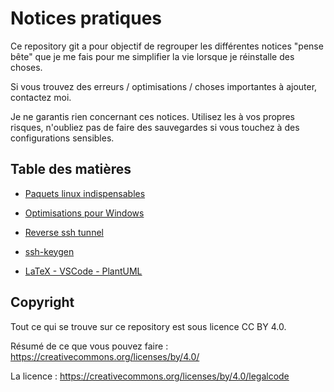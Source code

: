 # Notices pratiques

Ce repository git a pour objectif de regrouper les différentes notices "pense bête" que je me fais pour me simplifier la vie lorsque je réinstalle des choses.

Si vous trouvez des erreurs / optimisations / choses importantes à ajouter, contactez moi.

Je ne garantis rien concernant ces notices. Utilisez les à vos propres risques, n'oubliez pas de faire des sauvegardes si vous touchez à des configurations sensibles.



## Table des matières

- [Paquets linux indispensables](./Paquets-linux-indispensables)

- [Optimisations pour Windows](./OptimisationPCWindows)

- [Reverse ssh tunnel](./Reverse-ssh-tunnel)

- [ssh-keygen](./ssh-keygen)

- [LaTeX - VSCode - PlantUML](./LaTex-VSCode-PlantUML)

  

## Copyright

Tout ce qui se trouve sur ce repository est sous licence CC BY 4.0.

Résumé de ce que vous pouvez faire : https://creativecommons.org/licenses/by/4.0/

La licence : https://creativecommons.org/licenses/by/4.0/legalcode
